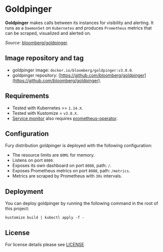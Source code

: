 # Goldpinger

**Goldpinger** makes calls between its instances for visibility and alerting. It runs as a `DaemonSet` on `Kubernetes`
and produces `Prometheus` metrics that can be scraped, visualized and alerted on.

*Source:* [bloomberg/goldpinger](https://github.com/bloomberg/goldpinger/tree/2.0.0).

## Image repository and tag

- goldpinger image: `docker.io/bloomberg/goldpinger:v3.0.0`.
- goldpinger repository: [https://github.com/bloomberg/goldpinger](https://github.com/bloomberg/goldpinger).

## Requirements

- Tested with Kubernetes >= `1.14.X`.
- Tested with Kustomize = `v3.0.X`.
- [Service monitor](sm.yml) also requires [prometheus-operator](../prometheus-operator).

## Configuration

Fury distribution goldpinger is deployed with the following configuration:
- The resource limits are `80Mi` for memory.
- Listens on port `8080`.
- Exposes its own dashboard on port `8080`, path: `/`.
- Exposes Prometheus metrics on port `8080`, path: `/metrics`.
- Metrics are scraped by Prometheus with `30s` intervals.

## Deployment

You can deploy goldpinger by running the following command in the root of this project:

```shell
kustomize build | kubectl apply -f -
```

## License

For license details please see [LICENSE](./../../LICENSE)
